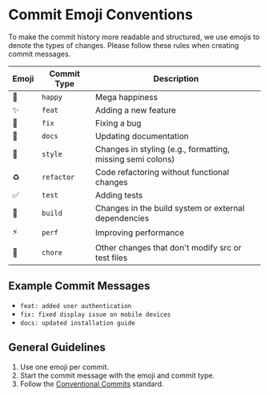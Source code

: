# Commit Emoji Conventions

To make the commit history more readable and structured, we use emojis to denote the types of changes. Please follow these rules when creating commit messages.

| Emoji              | Commit Type | Description                                                |
| ------------------ | ----------- | ---------------------------------------------------------- |
| :tada:             | `happy`     | Mega happiness                                             |
| :sparkles:         | `feat`      | Adding a new feature                                       |
| :bug:              | `fix`       | Fixing a bug                                               |
| :pencil:           | `docs`      | Updating documentation                                     |
| :art:              | `style`     | Changes in styling (e.g., formatting, missing semi colons) |
| :recycle:          | `refactor`  | Code refactoring without functional changes                |
| :white_check_mark: | `test`      | Adding tests                                               |
| :hammer:           | `build`     | Changes in the build system or external dependencies       |
| :zap:              | `perf`      | Improving performance                                      |
| :wrench:           | `chore`     | Other changes that don't modify src or test files          |

## Example Commit Messages

- `feat: added user authentication`
- `fix: fixed display issue on mobile devices`
- `docs: updated installation guide`

## General Guidelines

1. Use one emoji per commit.
2. Start the commit message with the emoji and commit type.
3. Follow the [Conventional Commits](https://www.conventionalcommits.org/) standard.

